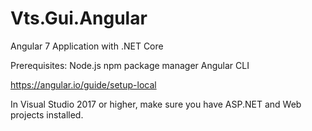# Vts.Gui.Angular
Angular 7 Application with .NET Core

Prerequisites:
Node.js
npm package manager
Angular CLI

https://angular.io/guide/setup-local

In Visual Studio 2017 or higher, make sure you have ASP.NET and Web projects installed.
